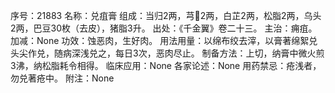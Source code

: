 序号：21883
名称：兑疽膏
组成：当归2两，芎2两，白芷2两，松脂2两，乌头2两，巴豆30枚（去皮），猪脂3升。
出处：《千金翼》卷二十三。
主治：痈疽。
加减：None
功效：蚀恶肉，生好肉。
用法用量：以绵布绞去滓，以膏著绵絮兑头尖作兑，随病深浅兑之，每日3次，恶肉尽止。
制备方法：上切，纳膏中微火煎3沸，纳松脂耗令相得。
临床应用：None
各家论述：None
用药禁忌：疮浅者，勿兑著疮中。
附注：None
